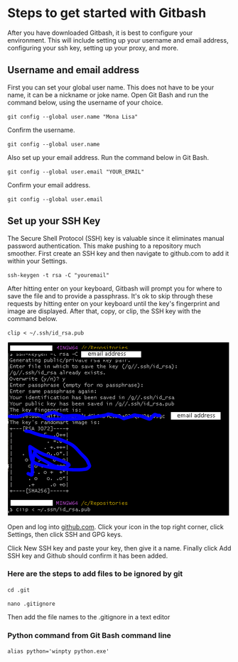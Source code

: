 # Steps to get started with Gitbash
After you have downloaded Gitbash, it is best to configure your environment. This will include setting up your username and email address, configuring your ssh key, setting up your proxy, and more. 

## Username and email address

First you can set your global user name. This does not have to be your name, it can be a nickname or joke name. Open Git Bash and run the command below, using the username of your choice. 

`git config --global user.name "Mona Lisa"`

Confirm the username.

`git config --global user.name`

Also set up your email address. Run the command below in Git Bash. 

`git config --global user.email "YOUR_EMAIL"`

Confirm your email address.  

`git config --global user.email`

## Set up your SSH Key

The Secure Shell Protocol (SSH) key is valuable since it eliminates manual password authentication. This make pushing to a repository much smoother. First create an SSH key and then navigate to github.com to add it within your Settings.

`ssh-keygen -t rsa -C "youremail"`

After hitting enter on your keyboard, Gitbash will prompt you for where to save the file and to provide a passphrass. It's ok to skip through these requests by hitting enter on your keyboard until the key's fingerprint and image are displayed. After that, copy, or clip, the SSH key with the command below.

`clip < ~/.ssh/id_rsa.pub`

![SSH Key generation](./img/ssh_key.PNG)

Open and log into [github.com](https://www.github.com). Click your icon in the top right corner, click Settings, then click SSH and GPG keys.  

Click New SSH key and paste your key, then give it a name. Finally click Add SSH key and Github should confirm it has been added.

### Here are the steps to add files to be ignored by git

`cd .git`  

`nano .gitignore`  

Then add the file names to the .gitignore in a text editor  

### Python command from Git Bash command line

`alias python='winpty python.exe'`
